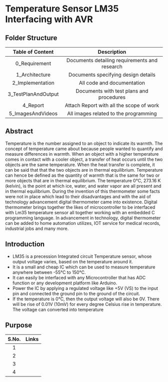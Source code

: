 # Temperature Sensor LM35 Interfacing with AVR 
## Folder Structure
|Table of Content|Description|
|:-:|:--:|
|0_Requirement|Documents detailing requirements and research|
|1_Architecture|Documents specifying design details|
|2_Implementation|All code and documentation|
|3_TestPlanAndOutput|Documents with test plans and procedures|
|4_Report|Attach Report with all the scope of work|
|5_ImagesAndVideos|All images related to the programming|
## Abstract
Temperature is the number assigned to an object to indicate its warmth. The concept of temperature came about because people wanted to quantify and measure differences in warmth. When an object with a higher temperature comes in contact with a cooler object, a transfer of heat occurs until the two objects are the same temperature. When the heat transfer is complete, it can be said that that the two objects are in thermal equilibrium. Temperature can hence be defined as the quantity of warmth that is the same for two or more objects that are in thermal equilibrium. The temperature 0°C, 273.16 K (kelvin), is the point at which ice, water, and water vapor are all present and in thermal equilibrium.  During the invention of this thermometer some facts were not in place which lead to their disadvantages and with the aid of technology advancement digital thermometer came into existence. Digital thermometer brings together the likes of microcontroller to be interfaced with Lm35 temperature sensor all together working with an embedded C programming language. In advancement in technology, digital thermometer can be added to home automation utilizes, IOT service for medical records, industrial jobs and many more.
## Introduction
  - LM35 is a precession Integrated circuit Temperature sensor, whose output voltage varies, based  on the temperature around it.
  - It  is a  small and  cheap IC which can  be used to measure temperature anywhere between -55°C to 150°C.
  - It can easily be interfaced with any Microcontroller that has ADC function or any development platform like Arduino.
  - Power the IC by applying a regulated voltage like +5V (VS) to the input pin and connected the ground pin to the ground of the circuit.
  - If the temperature is 0°C, then the output voltage will also be 0V. There will be rise of 0.01V (10mV) for every degree  Celsius rise  in temperature.  The voltage can converted  into temperature  
## Purpose


|S.No.|Links|
|:-:|:--:|
|1|[]()|
|2|[]()|
|3|[]()|
|4|[]()|


